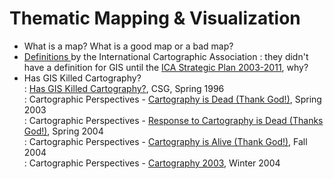 # Thematic Mapping & Visualization

* What is a map? What is a good map or a bad map?
* [Definitions ](http://icaci.org/mission/)by the International Cartographic Association
  : they didn't have a definition for GIS until the [ICA Strategic Plan 2003-2011](http://icaci.org/files/documents/reference_docs/ICA_Strategic_Plan_2003-2011.pdf), why?
* Has GIS Killed Cartography?  
  : [Has GIS Killed Cartography?](https://github.com/leee5/Summary-of-Geo460-560-Spr.-2017-/raw/master/refs/Has%20GIS%20killed%20cartography.pdf), CSG, Spring 1996  
  : Cartographic Perspectives - [Cartography is Dead \(Thank God!\)](/Summary-of-Geo460-560-Spr.-2017-/refs/CartographyIsDead%28DennisWood%29.pdf), Spring 2003  
  : Cartographic Perspectives - [Response to Cartography is Dead \(Thanks God!\)](/Summary-of-Geo460-560-Spr.-2017-/refs/ResponseToCartoIsDead.pdf), Spring 2004  
  : Cartographic Perspectives - [Cartography is Alive \(Thank God!\)](https://github.com/leee5/Summary-of-Geo460-560-Spr.-2017-/raw/master/refs/CartoIsAlive.pdf), Fall 2004  
  : Cartographic Perspectives - [Cartography 2003](/Summary-of-Geo460-560-Spr.-2017-/refs/Cartography2003.pdf), Winter 2004



